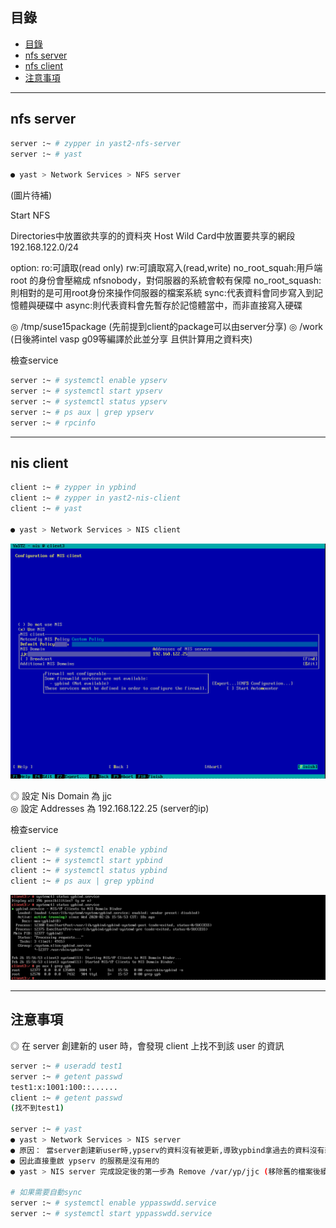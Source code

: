 ## 目錄
* [目錄](#目錄)
* [nfs server](#nfs-server)
* [nfs client](#nfs-client)
* [注意事項](#注意事項)
---

## nfs server

```bash
server :~ # zypper in yast2-nfs-server
server :~ # yast

● yast > Network Services > NFS server
```

(圖片待補)  

Start NFS

Directories中放置欲共享的的資料夾
Host Wild Card中放置要共享的網段 192.168.122.0/24

option:
ro:可讀取(read only)
rw:可讀取寫入(read,write)
no_root_squah:用戶端 root 的身份會壓縮成 nfsnobody，對伺服器的系統會較有保障
no_root_squash:則相對的是可用root身份來操作伺服器的檔案系統
sync:代表資料會同步寫入到記憶體與硬碟中
async:則代表資料會先暫存於記憶體當中，而非直接寫入硬碟

◎ /tmp/suse15package (先前提到client的package可以由server分享)
◎ /work (日後將intel vasp g09等編譯於此並分享 且供計算用之資料夾)


檢查service  

```bash
server :~ # systemctl enable ypserv
server :~ # systemctl start ypserv
server :~ # systemctl status ypserv
server :~ # ps aux | grep ypserv
server :~ # rpcinfo

```

---

## nis client

```bash
client :~ # zypper in ypbind
client :~ # zypper in yast2-nis-client
client :~ # yast

● yast > Network Services > NIS client
```


![image](https://github.com/HongScarlet/homework/blob/master/SUSE15%20cluster/img/nis/6-2-1.png)  

◎ 設定 Nis Domain 為 jjc  
◎ 設定 Addresses 為 192.168.122.25 (server的ip)  

檢查service  

```bash
client :~ # systemctl enable ypbind
client :~ # systemctl start ypbind
client :~ # systemctl status ypbind
client :~ # ps aux | grep ypbind

```
![image](https://github.com/HongScarlet/homework/blob/master/SUSE15%20cluster/img/nis/6-2-2.png)  

---

## 注意事項

◎ 在 server 創建新的 user 時，會發現 client 上找不到該 user 的資訊  
```bash
server :~ # useradd test1
server :~ # getent passwd
test1:x:1001:100::......
client :~ # getent passwd
(找不到test1)

server :~ # yast
● yast > Network Services > NIS server
● 原因： 當server創建新user時,ypserv的資料沒有被更新,導致ypbind拿過去的資料沒有新user
● 因此直接重啟 ypserv 的服務是沒有用的
● yast > NIS server 完成設定後的第一步為 Remove /var/yp/jjc (移除舊的檔案後續在創建新的)

# 如果需要自動sync
server :~ # systemctl enable yppasswdd.service
server :~ # systemctl start yppasswdd.service
```

